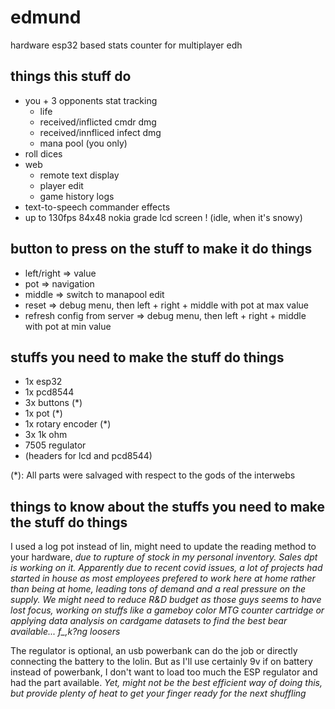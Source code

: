 # edmund
hardware esp32 based stats counter for multiplayer edh

## things this stuff do

- you + 3 opponents stat tracking
	- life
	- received/inflicted cmdr dmg
	- received/innfliced infect dmg
	- mana pool (you only)
- roll dices
- web
	- remote text display
	- player edit
	- game history logs
- text-to-speech commander effects
- up to 130fps 84x48 nokia grade lcd screen ! (idle, when it's snowy)


## button to press on the stuff to make it do things

- left/right => value
- pot => navigation
- middle => switch to manapool edit
- reset => debug menu, then left + right + middle with pot at max value
- refresh config from server => debug menu, then left + right + middle with pot at min value

## stuffs you need to make the stuff do things

- 1x esp32
- 1x pcd8544 
- 3x buttons (*)
- 1x pot (*)
- 1x rotary encoder (*)
- 3x 1k ohm
- 7505 regulator
- (headers for lcd and pcd8544)

(*): All parts were salvaged with respect to the gods of the interwebs

## things to know about the stuffs you need to make the stuff do things

I used a log pot instead of lin, might need to update the reading method to your hardware, *due to rupture of stock in my personal inventory. Sales dpt is working on it. Apparently due to recent covid issues, a lot of projects had started in house as most employees prefered to work here at home rather than being at home, leading tons of demand and a real pressure on the supply. We might need to reduce R&D budget as those guys seems to have lost focus, working on stuffs like a gameboy color MTG counter cartridge or applying data analysis on cardgame datasets to find the best bear available... f_,k?ng loosers*

The regulator is optional, an usb powerbank can do the job or directly connecting the battery to the lolin. But as I'll use certainly 9v if on battery instead of powerbank, I don't want to load too much the ESP regulator and had the part available. *Yet, might not be the best efficient way of doing this, but provide plenty of heat to get your finger ready for the next shuffling*

